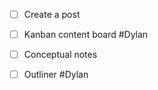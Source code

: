 - [ ] Create a post 
- [ ] Kanban content board #Dylan 
- [ ] Conceptual notes
- [ ] Outliner #Dylan 

